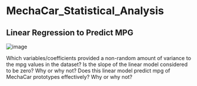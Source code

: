 # MechaCar_Statistical_Analysis

## Linear Regression to Predict MPG

![image](https://user-images.githubusercontent.com/82242081/133378675-6d5fb4ce-56af-42f4-9e3a-1eb424af1c2b.png)

Which variables/coefficients provided a non-random amount of variance to the mpg values in the dataset?
Is the slope of the linear model considered to be zero? Why or why not?
Does this linear model predict mpg of MechaCar prototypes effectively? Why or why not?
